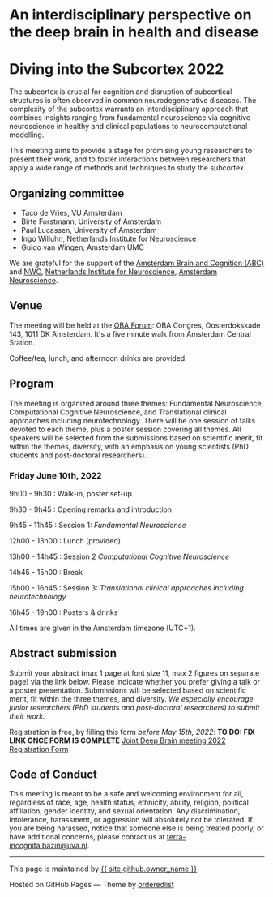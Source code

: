 # <a name="home"></a>An interdisciplinary perspective on the deep brain in health and disease
# Diving into the Subcortex 2022

The subcortex is crucial for cognition and disruption of subcortical structures is often observed in common neurodegenerative diseases. The complexity of the subcortex warrants an interdisciplinary approach that combines insights ranging from fundamental neuroscience via cognitive neuroscience in healthy and clinical populations to neurocomputational modelling. 

This meeting aims to provide a stage for promising young researchers to present their work, and to foster interactions between researchers that apply a wide range of methods and techniques to study the subcortex.

## <a names="orga"></a>Organizing committee

- Taco de Vries, VU Amsterdam
- Birte Forstmann, University of Amsterdam
- Paul Lucassen, University of Amsterdam
- Ingo Willuhn, Netherlands Institute for Neuroscience
- Guido van Wingen, Amsterdam UMC

We are grateful for the support of the [Amsterdam Brain and Cognition (ABC)](https://abc.uva.nl/) and [NWO](https://www.nwo.nl/), [Netherlands Institute for Neuroscience](https://nin.nl/), [Amsterdam Neuroscience](https://www.amsterdamumc.org/en/research/institutes/amsterdam-neuroscience.htm).

## Venue
The meeting will be held at the [OBA Forum](https://www.obacongres.nl/forum): OBA Congres, Oosterdokskade 143, 1011 DK Amsterdam. It's a five minute walk from Amsterdam Central Station.

Coffee/tea, lunch, and afternoon drinks are provided.


## <a name="program"></a>Program
The meeting is organized around three themes: Fundamental Neuroscience, Computational Cognitive Neuroscience, and Translational clinical approaches including neurotechnology. There will be one session of talks devoted to each theme, plus a poster session covering all themes. All speakers will be selected from the submissions based on scientific merit, fit within the themes, diversity, with an emphasis on young scientists (PhD students and post-doctoral researchers).

### Friday June 10th, 2022

9h00 - 9h30
: Walk-in, poster set-up

9h30 - 9h45
: Opening remarks and introduction

9h45 - 11h45 
: Session 1: _Fundamental Neuroscience_

12h00 - 13h00
: Lunch (provided)

13h00 - 14h45 
: Session 2 _Computational Cognitive Neuroscience_

14h45 - 15h00
: Break

15h00 - 16h45 
: Session 3: _Translational clinical approaches including neurotechnology_

16h45 - 19h00
: Posters & drinks

All times are given in the Amsterdam timezone (UTC+1).


## <a name="register"></a>Abstract submission
Submit your abstract (max 1 page at font size 11, max 2 figures on separate page) via the link below. Please indicate whether you prefer giving a talk or a poster presentation. Submissions will be selected based on scientific merit, fit within the three themes, and diversity. _We especially encourage junior researchers (PhD students and post-doctoral researchers) to submit their work._

Registration is free, by filling this form *before May 15th, 2022*:
**TO DO: FIX LINK ONCE FORM IS COMPLETE**
[Joint Deep Brain meeting 2022 Registration Form](https://docs.google.com/forms/d/1aF7L_jm2wJepuMOKtAw54vkP22_SbsYO7LHLniplh1Q/viewform?usp=sharing&edit_requested=true)



## <a name="code"></a>Code of Conduct

This meeting is meant to be a safe and welcoming environment for all, regardless of race, age, health status, ethnicity, ability, religion, political affiliation, gender identity, and sexual orientation.
Any discrimination, intolerance, harassment, or aggression will absolutely not be tolerated. 
If you are being harassed, notice that someone else is being treated poorly, or have additional concerns, please contact us at <terra-incognita.bazin@uva.nl>. 

---
 This page is maintained by <a href="{{ site.github.owner_url }}">{{ site.github.owner_name }}</a>
 
 Hosted on GitHub Pages &mdash; Theme by <a href="https://github.com/orderedlist">orderedlist</a>
